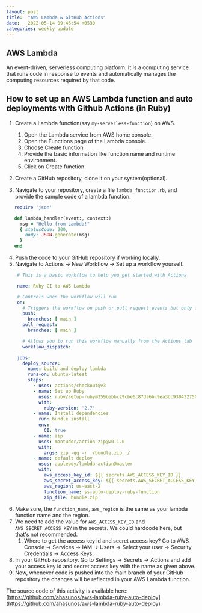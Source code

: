 ```yaml
---
layout: post
title:  "AWS Lambda & GitHub Actions"
date:   2022-05-14 09:46:54 +0530
categories: weekly update
---
```


## AWS Lambda
An event-driven, serverless computing platform. It is a computing service that runs code in response to events and automatically manages the computing resources required by that code.

## How to set up an AWS Lambda function and auto deployments with Github Actions (in Ruby)

1. Create a Lambda function(say `my-serverless-function`) on AWS.
   1. Open the Lambda service from AWS home console.
   2.	Open the Functions page of the Lambda console.
   3.	Choose Create function
   4.	Provide the basic information like function name and runtime environment.
   5.	Click on Create function

2. Create a GitHub repository, clone it on your system(optional).
3. Navigate to your repository, create a file `lambda_function.rb`, and provide the sample code of a lambda function.
  ```ruby
     require 'json'

     def lambda_handler(event:, context:)
       msg = "Hello from Lambda!"
       { statusCode: 200, 
         body: JSON.generate(msg) 
       }
     end
  ```
4. Push the code to your GitHub repository if working locally.
5. Navigate to Actions → New Workflow → Set up a workflow yourself.
  ```yml
      # This is a basic workflow to help you get started with Actions

      name: Ruby CI to AWS Lambda

      # Controls when the workflow will run
      on:
        # Triggers the workflow on push or pull request events but only for the main branch
        push:
          branches: [ main ]
        pull_request:
          branches: [ main ]

        # Allows you to run this workflow manually from the Actions tab
        workflow_dispatch:

      jobs:
        deploy_source:
          name: build and deploy lambda
          runs-on: ubuntu-latest
          steps:
            - uses: actions/checkout@v3
            - name: Set up Ruby
              uses: ruby/setup-ruby@359bebbc29cbe6c87da6bc9ea3bc930432750108
              with:
                ruby-version: '2.7'
            - name: Install dependencies
              run: bundle install
              env:
                CI: true
            - name: zip
              uses: montudor/action-zip@v0.1.0
              with:
                args: zip -qq -r ./bundle.zip ./
            - name: default deploy
              uses: appleboy/lambda-action@master
              with:
                aws_access_key_id: ${{ secrets.AWS_ACCESS_KEY_ID }}
                aws_secret_access_key: ${{ secrets.AWS_SECRET_ACCESS_KEY }}
                aws_region: us-east-2
                function_name: ss-auto-deploy-ruby-function
                zip_file: bundle.zip
  ```
6. Make sure, the `function_name`, `aws_region` is the same as your lambda function name and the region.
7. We need to add the value for `AWS_ACCESS_KEY_ID` and `AWS_SECRET_ACCESS_KEY` in the secrets. We could hardcode here, but that's not recommended.
   1. Where to get the access key id and secret access key? Go to AWS Console → Services → IAM → Users → Select your user → Security Credentials → Access Keys.
8. In your GitHub repository. Go to Settings → Secrets → Actions and add your access key id and secret access key with the name as given above.
9. Now, whenever code is pushed into the main branch of your GitHub repository the changes will be reflected in your AWS Lambda function. 

The source code of this activity is available here: [https://github.com/ahasunos/aws-lambda-ruby-auto-deploy](https://github.com/ahasunos/aws-lambda-ruby-auto-deploy)
